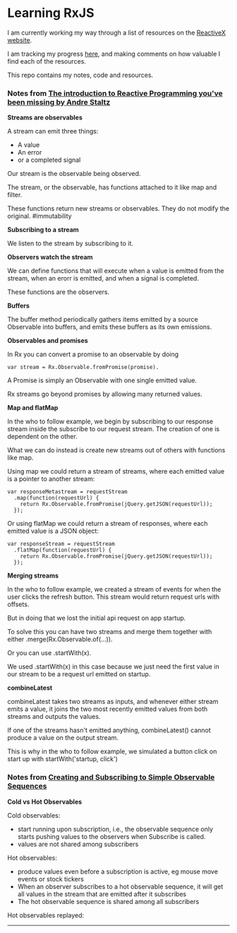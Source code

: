 # Learning RxJS

I am currently working my way through a list of resources on the [ReactiveX website][2].

I am tracking my progress [here][3], and making comments on how valuable I find each of the resources.

This repo contains my notes, code and resources.

### Notes from [The introduction to Reactive Programming you've been missing by Andre Staltz][1]

**Streams are observables**

A stream can emit three things:
- A value
- An error
- or a completed signal

Our stream is the observable being observed.

The stream, or the observable, has functions attached to it like map and filter.

These functions return new streams or observables. They do not modify the original. #immutability

**Subscribing to a stream**

We listen to the stream by subscribing to it.

**Observers watch the stream**

We can define functions that will execute when a value is emitted from the stream, when an erorr is emitted, and when a signal is completed.

These functions are the observers.

**Buffers**

The buffer method periodically gathers items emitted by a source Observable into buffers, and emits these buffers as its own emissions.

**Observables and promises**

In Rx you can convert a promise to an observable by doing

```var stream = Rx.Observable.fromPromise(promise).```

A Promise is simply an Observable with one single emitted value.

Rx streams go beyond promises by allowing many returned values.

**Map and flatMap**

In the who to follow example, we begin by subscribing to our response stream inside the subscribe to our request stream. The creation of one is dependent on the other.

What we can do instead is create new streams out of others with functions like map.

Using map we could return a stream of streams, where each emitted value is a pointer to another stream:

```
var responseMetastream = requestStream
  .map(function(requestUrl) {
    return Rx.Observable.fromPromise(jQuery.getJSON(requestUrl));
  });
```

Or using flatMap we could return a stream of responses, where each emitted value is a JSON object:

```
var responseStream = requestStream
  .flatMap(function(requestUrl) {
    return Rx.Observable.fromPromise(jQuery.getJSON(requestUrl));
  });
```

**Merging streams**

In the who to follow example, we created a stream of events for when the user clicks the refresh button. This stream would return request urls with offsets.

But in doing that we lost the initial api request on app startup.

To solve this you can have two streams and merge them together with either .merge(Rx.Observable.of(...)).

Or you can use .startWith(x).

We used .startWith(x) in this case because we just need the first value in our stream to be a request url emitted on startup.

**combineLatest**

combineLatest takes two streams as inputs, and whenever either stream emits a value, it joins the two most recently emitted values from both streams and outputs the values.

If one of the streams hasn't emitted anything, combineLatest() cannot produce a value on the output stream.

This is why in the who to follow example, we simulated a button click on start up with startWith('startup, click')

### Notes from [Creating and Subscribing to Simple Observable Sequences][3]

**Cold vs Hot Observables**

Cold observables:

- start running upon subscription, i.e., the observable sequence only starts pushing values to the observers when Subscribe is called.
- values are not shared among subscribers

Hot observables:

- produce values even before a subscription is active, eg mouse move events or stock tickers
- When an observer subscribes to a hot observable sequence, it will get all values in the stream that are emitted after it subscribes
- The hot observable sequence is shared among all subscribers

Hot observables replayed:



[1]: https://gist.github.com/staltz/868e7e9bc2a7b8c1f754

[2]: http://reactivex.io/tutorials.html

[3]: https://docs.google.com/spreadsheets/d/1l4uFkSI15vMgNfXrdAl-QjQ_bHjAkXAKh0Dxsz5qgoA/edit?usp=sharing

[4]: https://github.com/Reactive-Extensions/RxJS/blob/master/doc/gettingstarted/creating.md#cold-vs-hot-observables
---